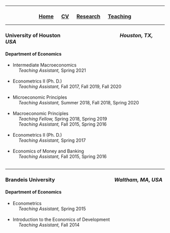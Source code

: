 ___

<h3> 
    <p align="center"> 
        <a href="https://xmgbautista.github.io/">Home</a> &emsp;
        <a href="https://xmgbautista.github.io/cv_xmgbautista.pdf">CV</a> &emsp;
        <a href="https://xmgbautista.github.io/research">Research</a> &emsp;
        <a href="https://xmgbautista.github.io/teaching">Teaching</a> 
    </p>
</h3>

___

<h3> 
    University of Houston &emsp;&emsp;&emsp;&emsp;&emsp;&emsp;&emsp;&emsp;&emsp;&emsp;&emsp; <em> Houston, TX, USA </em>
</h3>
<h4>
    Department of Economics
</h4>
        
<ul>
    <li> Intermediate Macroeconomics <br>
            &emsp; <em> Teaching Assistant, </em> Spring 2021 </li> <br>
    <li> Econometrics II (Ph. D.) <br>
            &emsp; <em> Teaching Assistant, </em> Fall 2017, Fall 2019, Fall 2020 </li> <br>
    <li> Microeconomic Principles <br>
            &emsp; <em> Teaching Assistant, </em> Summer 2018, Fall 2018, Spring 2020 </li> <br>
    <li> Macroeconomic Principles <br>
            &emsp; <em> Teaching Fellow, </em> Spring 2018, Spring 2019 <br>
            &emsp; <em> Teaching Assistant, </em> Fall 2015, Spring 2016 </li> <br>
    <li> Econometrics II (Ph. D.) <br>
            &emsp; <em> Teaching Assistant, </em> Spring 2017 </li> <br>
    <li> Economics of Money and Banking <br>
            &emsp; <em> Teaching Assistant, </em> Fall 2015, Spring 2016 </li> <br>
</ul>

___

<h3> 
    Brandeis University &emsp;&emsp;&emsp;&emsp;&emsp;&emsp;&emsp;&emsp;&emsp;&emsp;&emsp; <em> Waltham, MA, USA </em>
</h3>
<h4>
    Department of Economics
</h4>
    
<ul>
    <li> Econometrics <br>
            &emsp; <em> Teaching Assistant, </em> Spring 2015 </li> <br>
    <li> Introduction to the Economics of Development <br>
            &emsp; <em> Teaching Assistant, </em> Fall 2014 </li> <br>
</ul>

